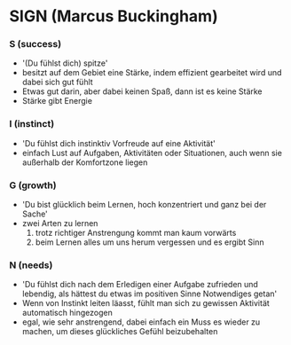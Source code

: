 # SIGN (Marcus Buckingham)

### S (success)
- '(Du fühlst dich) spitze'
- besitzt auf dem Gebiet eine Stärke, indem effizient gearbeitet wird und dabei sich gut fühlt
- Etwas gut darin, aber dabei keinen Spaß, dann ist es keine Stärke
- Stärke gibt Energie
  
### I (instinct)
- 'Du fühlst dich instinktiv Vorfreude auf eine Aktivität'
- einfach Lust auf Aufgaben, Aktivitäten oder Situationen, auch wenn sie außerhalb der Komfortzone liegen
  
### G (growth)
- 'Du bist glücklich beim Lernen, hoch konzentriert und ganz bei der Sache'
- zwei Arten zu lernen 
  1. trotz richtiger Anstrengung kommt man kaum vorwärts
  2. beim Lernen alles um uns herum vergessen und es ergibt Sinn

### N (needs)
- 'Du fühlst dich nach dem Erledigen einer Aufgabe zufrieden und lebendig, als hättest du etwas im positiven Sinne Notwendiges getan'
- Wenn von Instinkt leiten läasst, fühlt man sich zu gewissen Aktivität automatisch hingezogen
- egal, wie sehr anstrengend, dabei einfach ein Muss es wieder zu machen, um dieses glückliches Gefühl beizubehalten